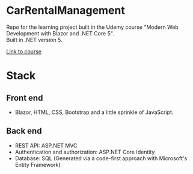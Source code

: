 # CarRentalManagement #
Repo for the learning project built in the Udemy course "Modern Web Development with Blazor and .NET Core 5".  
Built in .NET version 5.

[Link to course](https://www.udemy.com/course/modern-web-development-with-blazor-and-net-core-5 "Link to course")

# Stack #
## Front end ##
* Blazor, HTML, CSS, Bootstrap and a little sprinkle of JavaScript.

## Back end ##
* REST API: ASP.NET MVC
* Authentication and authorization: ASP.NET Core Identity
* Database: SQL (Generated via a code-first approach with Microsoft's Entity Framework)
